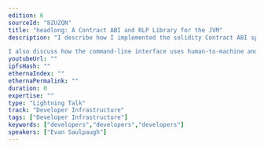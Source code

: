 ```yaml
---
edition: 6
sourceId: "8ZUZQN"
title: "headlong: A Contract ABI and RLP Library for the JVM"
description: "I describe how I implemented the solidity Contract ABI specification to make encoding and decoding faster and therefore more scaleable while also improving usability. headlong can parse any function signature or JSON description at runtime and do the type-checking of inputs before encoding and of outputs during decoding.

I also discuss how the command-line interface uses human-to-machine and machine-to-machine RLP-based serialization formats to consume arguments and produce results."
youtubeUrl: ""
ipfsHash: ""
ethernaIndex: ""
ethernaPermalink: ""
duration: 0
expertise: ""
type: "Lightning Talk"
track: "Developer Infrastructure"
tags: ["Developer Infrastructure"]
keywords: ["developers","developers","developers"]
speakers: ["Evan Saulpaugh"]
---
```


